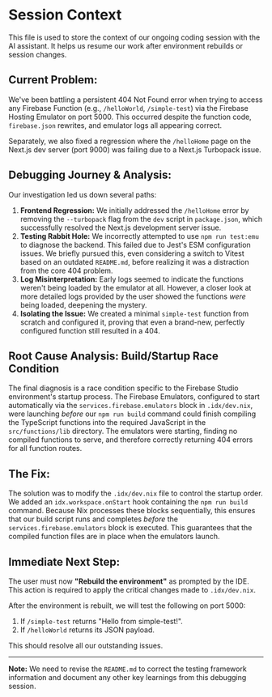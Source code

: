 # Session Context

This file is used to store the context of our ongoing coding session with the AI assistant. It helps us resume our work after environment rebuilds or session changes.

## Current Problem:

We've been battling a persistent 404 Not Found error when trying to access any Firebase Function (e.g., `/helloWorld`, `/simple-test`) via the Firebase Hosting Emulator on port 5000. This occurred despite the function code, `firebase.json` rewrites, and emulator logs all appearing correct.

Separately, we also fixed a regression where the `/helloHome` page on the Next.js dev server (port 9000) was failing due to a Next.js Turbopack issue.

## Debugging Journey & Analysis:

Our investigation led us down several paths:
1.  **Frontend Regression:** We initially addressed the `/helloHome` error by removing the `--turbopack` flag from the `dev` script in `package.json`, which successfully resolved the Next.js development server issue.
2.  **Testing Rabbit Hole:** We incorrectly attempted to use `npm run test:emu` to diagnose the backend. This failed due to Jest's ESM configuration issues. We briefly pursued this, even considering a switch to Vitest based on an outdated `README.md`, before realizing it was a distraction from the core 404 problem.
3.  **Log Misinterpretation:** Early logs seemed to indicate the functions weren't being loaded by the emulator at all. However, a closer look at more detailed logs provided by the user showed the functions *were* being loaded, deepening the mystery.
4.  **Isolating the Issue:** We created a minimal `simple-test` function from scratch and configured it, proving that even a brand-new, perfectly configured function still resulted in a 404.

## Root Cause Analysis: Build/Startup Race Condition

The final diagnosis is a race condition specific to the Firebase Studio environment's startup process. The Firebase Emulators, configured to start automatically via the `services.firebase.emulators` block in `.idx/dev.nix`, were launching *before* our `npm run build` command could finish compiling the TypeScript functions into the required JavaScript in the `src/functions/lib` directory. The emulators were starting, finding no compiled functions to serve, and therefore correctly returning 404 errors for all function routes.

## The Fix:

The solution was to modify the `.idx/dev.nix` file to control the startup order. We added an `idx.workspace.onStart` hook containing the `npm run build` command. Because Nix processes these blocks sequentially, this ensures that our build script runs and completes *before* the `services.firebase.emulators` block is executed. This guarantees that the compiled function files are in place when the emulators launch.

## Immediate Next Step:

The user must now **"Rebuild the environment"** as prompted by the IDE. This action is required to apply the critical changes made to `.idx/dev.nix`.

After the environment is rebuilt, we will test the following on port 5000:
1.  If `/simple-test` returns "Hello from simple-test!".
2.  If `/helloWorld` returns its JSON payload.

This should resolve all our outstanding issues.

---
**Note:** We need to revise the `README.md` to correct the testing framework information and document any other key learnings from this debugging session.
